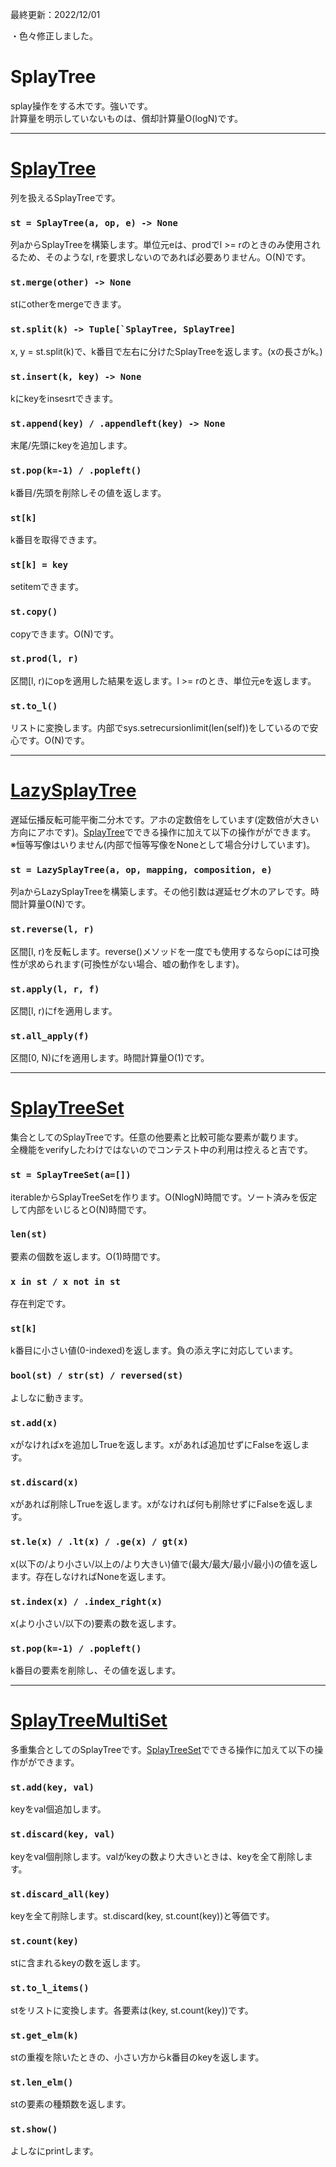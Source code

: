 最終更新：2022/12/01

・色々修正しました。


# SplayTree
splay操作をする木です。強いです。  
計算量を明示していないものは、償却計算量O(logN)です。
_____
# [SplayTree](https://github.com/titanium-22/Library/blob/main/BST/SplayTree/SplayTree.py)
列を扱えるSplayTreeです。

### ```st = SplayTree(a, op, e) -> None```
列aからSplayTreeを構築します。単位元eは、prodでl >= rのときのみ使用されるため、そのようなl, rを要求しないのであれば必要ありません。O(N)です。

### ```st.merge(other) -> None```
stにotherをmergeできます。

### ```st.split(k) -> Tuple[`SplayTree, SplayTree]```
x, y = st.split(k)で、k番目で左右に分けたSplayTreeを返します。(xの長さがk。)

### ```st.insert(k, key) -> None```
kにkeyをinsesrtできます。

### ```st.append(key) / .appendleft(key) -> None```
末尾/先頭にkeyを追加します。

### ```st.pop(k=-1) / .popleft()```
k番目/先頭を削除しその値を返します。

### ```st[k]```
k番目を取得できます。

### ```st[k] = key```
setitemできます。

### ```st.copy()```
copyできます。O(N)です。

### ```st.prod(l, r)```
区間[l, r)にopを適用した結果を返します。l >= rのとき、単位元eを返します。

### ```st.to_l()```
リストに変換します。内部でsys.setrecursionlimit(len(self))をしているので安心です。O(N)です。

_____
# [LazySplayTree](https://github.com/titanium-22/Library/blob/main/BST/SplayTree/LazySplayTree.py)
遅延伝播反転可能平衡二分木です。アホの定数倍をしています(定数倍が大きい方向にアホです)。[SplayTree](https://github.com/titanium-22/Library/blob/main/BST/SplayTree/SplayTree.py)でできる操作に加えて以下の操作がができます。  
※恒等写像はいりません(内部で恒等写像をNoneとして場合分けしています)。

### ```st = LazySplayTree(a, op, mapping, composition, e)```
列aからLazySplayTreeを構築します。その他引数は遅延セグ木のアレです。時間計算量O(N)です。

### ```st.reverse(l, r)```
区間[l, r)を反転します。reverse()メソッドを一度でも使用するならopには可換性が求められます(可換性がない場合、嘘の動作をします)。

### ```st.apply(l, r, f)```
区間[l, r)にfを適用します。

### ```st.all_apply(f)```
区間[0, N)にfを適用します。時間計算量O(1)です。


_____
# [SplayTreeSet](https://github.com/titanium-22/Library/blob/main/BST/SplayTree/SplayTreeSet.py)
集合としてのSplayTreeです。任意の他要素と比較可能な要素が載ります。  
全機能をverifyしたわけではないのでコンテスト中の利用は控えると吉です。

### ```st = SplayTreeSet(a=[])```
iterableからSplayTreeSetを作ります。O(NlogN)時間です。ソート済みを仮定して内部をいじるとO(N)時間です。

### ```len(st)```
要素の個数を返します。O(1)時間です。

### ```x in st / x not in st```
存在判定です。

### ```st[k]```
k番目に小さい値(0-indexed)を返します。負の添え字に対応しています。

### ```bool(st) / str(st) / reversed(st)```
よしなに動きます。

### ```st.add(x)```
xがなければxを追加しTrueを返します。xがあれば追加せずにFalseを返します。

### ```st.discard(x)```
xがあれば削除しTrueを返します。xがなければ何も削除せずにFalseを返します。

### ```st.le(x) / .lt(x) / .ge(x) / gt(x)```
x(以下の/より小さい/以上の/より大きい)値で(最大/最大/最小/最小)の値を返します。存在しなければNoneを返します。

### ```st.index(x) / .index_right(x)```
x(より小さい/以下の)要素の数を返します。

### ```st.pop(k=-1) / .popleft()```
k番目の要素を削除し、その値を返します。   

_____
# [SplayTreeMultiSet](https://github.com/titanium-22/Library/blob/main/BST/SplayTree/SplayTreeMultiSet.py)
多重集合としてのSplayTreeです。[SplayTreeSet](https://github.com/titanium-22/Library/blob/main/BST/SplayTree/SplayTreeSet.py)でできる操作に加えて以下の操作がができます。  

### ```st.add(key, val)```
keyをval個追加します。

### ```st.discard(key, val)```
keyをval個削除します。valがkeyの数より大きいときは、keyを全て削除します。

### ```st.discard_all(key)```
keyを全て削除します。st.discard(key, st.count(key))と等価です。

### ```st.count(key)```
stに含まれるkeyの数を返します。

### ```st.to_l_items()```
stをリストに変換します。各要素は(key, st.count(key))です。

### ```st.get_elm(k)```
stの重複を除いたときの、小さい方からk番目のkeyを返します。

### ```st.len_elm()```
stの要素の種類数を返します。

### ```st.show()```
よしなにprintします。
